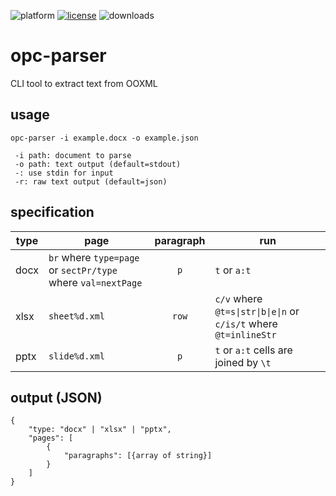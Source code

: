 ![platform](https://img.shields.io/static/v1?label=platform&message=mac-intel%20|%20mac-arm%20|%20win-64&color=blue)
[![license](https://img.shields.io/github/license/miyako/opc-parser)](LICENSE)
![downloads](https://img.shields.io/github/downloads/miyako/opc-parser/total)

# opc-parser
CLI tool to extract text from OOXML

## usage

```
opc-parser -i example.docx -o example.json

 -i path: document to parse
 -o path: text output (default=stdout)
 -: use stdin for input
 -r: raw text output (default=json)
```

## specification

|type|page|paragraph|run|
|-|-|:-:|-|
|docx|`br` where `type=page` or `sectPr/type` where `val=nextPage`|`p`|`t` or `a:t`
|xlsx|`sheet%d.xml`|`row`|`c/v` where `@t=s\|str\|b\|e\|n` or `c/is/t` where `@t=inlineStr`|
|pptx|`slide%d.xml`|`p`|`t` or `a:t` cells are joined by `\t`|


## output (JSON)

```
{
    "type: "docx" | "xlsx" | "pptx",
    "pages": [
        {
            "paragraphs": [{array of string}]
        }
    ]
}
```
